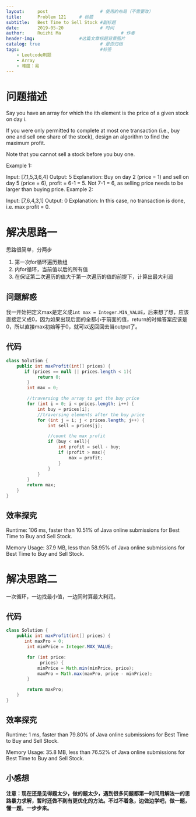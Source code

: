```yaml
---
layout:     post   				    # 使用的布局（不需要改）
title:      Problem 121 	# 标题 
subtitle:   Best Time to Sell Stock #副标题
date:       2019-05-20				# 时间
author:     Ruizhi Ma 						# 作者
header-img:              	#这篇文章标题背景图片
catalog: true 						# 是否归档
tags:								#标签
    - Leetcode刷题
    - Array
    - 难度：易
---
```

# 问题描述
Say you have an array for which the ith element is the price of a given stock on day i.

If you were only permitted to complete at most one transaction (i.e., buy one and sell one share of the stock), design an algorithm to find the maximum profit.

Note that you cannot sell a stock before you buy one.

Example 1:

Input: [7,1,5,3,6,4]
Output: 5
Explanation: Buy on day 2 (price = 1) and sell on day 5 (price = 6), profit = 6-1 = 5.
             Not 7-1 = 6, as selling price needs to be larger than buying price.
Example 2:

Input: [7,6,4,3,1]
Output: 0
Explanation: In this case, no transaction is done, i.e. max profit = 0.

# 解决思路一
思路很简单，分两步
1. 第一次for循环遍历数组
2. 内for循环，当前值以后的所有值
3. 在保证第二次遍历的值大于第一次遍历的值的前提下，计算出最大利润

## 问题解惑
我一开始把定义max是定义成```int max = Integer.MIN_VALUE```，后来想了想，应该直接定义成0，因为如果出现后面的全都小于前面的值，return的时候答案应该是0，所以直接max初始等于0，就可以返回回去当output了。

## 代码
```java
class Solution {
    public int maxProfit(int[] prices) {
       if (prices == null || prices.length < 1){
            return 0;
        }
        int max = 0;

        //traversing the array to get the buy price
        for (int i = 0; i < prices.length; i++) {
            int buy = prices[i];
            //traversing elements after the buy price
            for (int j = i; j < prices.length; j++) {
                int sell = prices[j];

                //count the max profit
                if (buy < sell){
                    int profit = sell - buy;
                    if (profit > max){
                        max = profit;
                    }
                }
            }
        }
        return max;
    }
}
```
## 效率探究
Runtime: 106 ms, faster than 10.51% of Java online submissions for Best Time to Buy and Sell Stock.

Memory Usage: 37.9 MB, less than 58.95% of Java online submissions for Best Time to Buy and Sell Stock.

# 解决思路二
一次循环，一边找最小值，一边同时算最大利润。

## 代码
```java
class Solution {
    public int maxProfit(int[] prices) {
       int maxPro = 0;
        int minPrice = Integer.MAX_VALUE;

        for (int price:
             prices) {
            minPrice = Math.min(minPrice, price);
            maxPro = Math.max(maxPro, price - minPrice);
        }

        return maxPro;
    }
}
```
## 效率探究
Runtime: 1 ms, faster than 79.80% of Java online submissions for Best Time to Buy and Sell Stock.

Memory Usage: 35.8 MB, less than 76.52% of Java online submissions for Best Time to Buy and Sell Stock.

## 小感想
**注意：现在还是见得题太少，做的题太少，遇到很多问题都第一时间用解法一的思路暴力求解，暂时还做不到有更优化的方法。不过不着急，边做边学吧，做一题，懂一题，一步步来。**